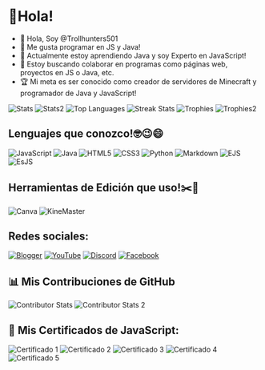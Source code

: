 # 👋Hola!
- 👋 Hola, Soy @Trollhunters501
- 👀 Me gusta programar en JS y Java!
- 🌱 Actualmente estoy aprendiendo Java y soy Experto en JavaScript!
- 💞️ Estoy buscando colaborar en programas como páginas web, proyectos en JS o Java, etc.
- 🏆 Mi meta es ser conocido como creador de servidores de Minecraft y programador de Java y JavaScript!

![Stats](https://github-readme-stats.vercel.app/api?username=Trollhunters501&theme=dark&show_icons=true&count_private=true&include_all_commits=true)
![Stats2](https://github-readme-stats.vercel.app/api?username=Trollhunters501PC&theme=dark&show_icons=true&include_all_commits=true)
![Top Languages](https://github-readme-stats.vercel.app/api/top-langs/?username=Trollhunters501&show_icons=true&theme=dark)
![Streak Stats](https://github-readme-streak-stats.herokuapp.com/?user=Trollhunters501&theme=dark&hide_border=false)
![Trophies](https://github-profile-trophy.vercel.app/?username=Trollhunters501&theme=radical&no-frame=false&no-bg=true&margin-w=4)
![Trophies2](https://github-profile-trophy.vercel.app/?username=Trollhunters501PC&theme=radical&no-frame=false&no-bg=true&margin-w=4)

## Lenguajes que conozco!🤓😉😄

![JavaScript](https://img.shields.io/badge/javascript-%23323330.svg?style=for-the-badge&logo=javascript&logoColor=%23F7DF1E)
![Java](https://img.shields.io/badge/java-%23ED8B00.svg?style=for-the-badge&logo=openjdk&logoColor=white)
![HTML5](https://img.shields.io/badge/html5-%23E34F26.svg?style=for-the-badge&logo=html5&logoColor=white)
![CSS3](https://img.shields.io/badge/css3-%231572B6.svg?style=for-the-badge&logo=css3&logoColor=white)
![Python](https://img.shields.io/badge/python-3670A0?style=for-the-badge&logo=python&logoColor=ffdd54)
![Markdown](https://img.shields.io/badge/markdown-%23000000.svg?style=for-the-badge&logo=markdown&logoColor=white)
![EJS](https://img.shields.io/badge/ejs-%23B4CA65.svg?style=for-the-badge&logo=ejs&logoColor=black)
![EsJS](https://es.js.org/badge.svg)

## Herramientas de Edición que uso!✂️🎨

![Canva](https://img.shields.io/badge/Canva-%2300C4CC.svg?style=for-the-badge&logo=Canva&logoColor=white)
![KineMaster](https://img.shields.io/badge/KineMaster-%23FF0000.svg?style=for-the-badge&logo=KineMaster&logoColor=white)

## Redes sociales:

[![Blogger](https://img.shields.io/badge/Blogger-FF5722?style=for-the-badge&logo=blogger&logoColor=white)](https://creadoresgames.blogspot.com/)
[![YouTube](https://img.shields.io/badge/YouTube-FF0000?style=for-the-badge&logo=youtube&logoColor=white)](https://m.youtube.com/channel/UC0Y6PCdP58OKnGpDDDG6EcQ)
[![Discord](https://img.shields.io/badge/Discord-7289DA?style=for-the-badge&logo=discord&logoColor=white)](https://discord.gg/HeMbkhnYMR)
[![Facebook](https://img.shields.io/badge/Facebook-1877F2?style=for-the-badge&logo=facebook&logoColor=white)](https://www.facebook.com/profile.php?id=100089507007036&mibextid=ZbWKwL)

## 📊 Mis Contribuciones de GitHub

![Contributor Stats](https://github-contributor-stats.vercel.app/api?username=trollhunters501&limit=6&theme=dark&combine_all_yearly_contributions=true)
![Contributor Stats 2](https://github-contributor-stats.vercel.app/api?username=trollhunters501pc&limit=6&theme=dark&combine_all_yearly_contributions=true)

## 📄 Mis Certificados de JavaScript:

![Certificado 1](https://github.com/Trollhunters501/Trollhunters501/blob/main/certificates/ReactNative-snapshot-image4317038488454456310.png)
![Certificado 2](https://github.com/Trollhunters501/Trollhunters501/blob/main/certificates/ReactNative-snapshot-image3317335723381722587.png)
![Certificado 3](https://github.com/Trollhunters501/Trollhunters501/blob/main/certificates/Screenshot_20230306-211720448~2.png)
![Certificado 4](https://github.com/Trollhunters501/Trollhunters501/blob/main/certificates/Screenshot_20230317-181101~2.png)
![Certificado 5](https://github.com/Trollhunters501/Trollhunters501/blob/main/certificates/Screenshot_20230326-233907~2.png)

<!---
Trollhunters501/Trollhunters501 su página ✨ special ✨  causado por `README.md` (this file) aparece en tu GitHub profile.
You can click the Preview link to take a look at your changes.
--->
